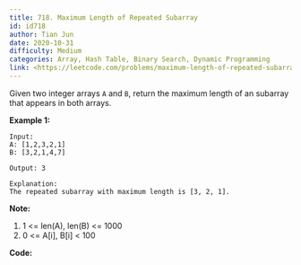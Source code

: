 ```yaml
---
title: 718. Maximum Length of Repeated Subarray
id: id718
author: Tian Jun
date: 2020-10-31
difficulty: Medium
categories: Array, Hash Table, Binary Search, Dynamic Programming
link: <https://leetcode.com/problems/maximum-length-of-repeated-subarray/description/>
---
```


Given two integer arrays `A` and `B`, return the maximum length of an subarray
that appears in both arrays.

**Example 1:**
            
	Input:    A: [1,2,3,2,1]    B: [3,2,1,4,7]    
	Output: 3    
	Explanation:     The repeated subarray with maximum length is [3, 2, 1].    



**Note:**

  1. 1 <= len(A), len(B) <= 1000
  2. 0 <= A[i], B[i] < 100




**Code:**

